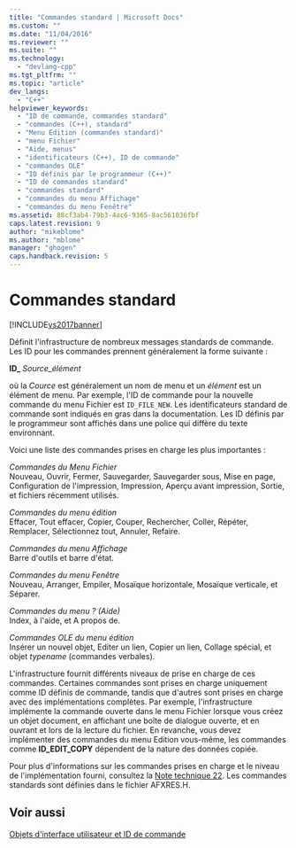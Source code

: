 ```yaml
---
title: "Commandes standard | Microsoft Docs"
ms.custom: ""
ms.date: "11/04/2016"
ms.reviewer: ""
ms.suite: ""
ms.technology: 
  - "devlang-cpp"
ms.tgt_pltfrm: ""
ms.topic: "article"
dev_langs: 
  - "C++"
helpviewer_keywords: 
  - "ID de commande, commandes standard"
  - "commandes (C++), standard"
  - "Menu Edition (commandes standard)"
  - "menu Fichier"
  - "Aide, menus"
  - "identificateurs (C++), ID de commande"
  - "commandes OLE"
  - "ID définis par le programmeur (C++)"
  - "ID de commandes standard"
  - "commandes standard"
  - "commandes du menu Affichage"
  - "commandes du menu Fenêtre"
ms.assetid: 88cf3ab4-79b3-4ac6-9365-8ac561036fbf
caps.latest.revision: 9
author: "mikeblome"
ms.author: "mblome"
manager: "ghogen"
caps.handback.revision: 5
---
```

# Commandes standard
[!INCLUDE[vs2017banner](../assembler/inline/includes/vs2017banner.md)]

Définit l'infrastructure de nombreux messages standards de commande.  Les ID pour les commandes prennent généralement la forme suivante :  
  
 **ID\_** *Source*\_*élément*  
  
 où la *Cource* est généralement un nom de menu et un *élément* est un élément de menu.  Par exemple, l'ID de commande pour la nouvelle commande du menu Fichier est `ID_FILE_NEW`.  Les identificateurs standard de commande sont indiqués en gras dans la documentation.  Les ID définis par le programmeur sont affichés dans une police qui diffère du texte environnant.  
  
 Voici une liste des commandes prises en charge les plus importantes :  
  
 *Commandes du Menu Fichier*  
 Nouveau, Ouvrir, Fermer, Sauvegarder, Sauvegarder sous, Mise en page, Configuration de l'impression, Impression, Aperçu avant impression, Sortie, et fichiers récemment utilisés.  
  
 *Commandes du menu édition*  
 Effacer, Tout effacer, Copier, Couper, Rechercher, Coller, Répéter, Remplacer, Sélectionnez tout, Annuler, Refaire.  
  
 *Commandes du menu Affichage*  
 Barre d'outils et barre d'état.  
  
 *Commandes du menu Fenêtre*  
 Nouveau, Arranger, Empiler, Mosaïque horizontale, Mosaïque verticale, et Séparer.  
  
 *Commandes du menu ? \(Aide\)*  
 Index, à l'aide, et A propos de.  
  
 *Commandes OLE du menu édition*  
 Insérer un nouvel objet, Editer un lien, Copier un lien, Collage spécial, et objet *typename* \(commandes verbales\).  
  
 L'infrastructure fournit différents niveaux de prise en charge de ces commandes.  Certaines commandes sont prises en charge uniquement comme ID définis de commande, tandis que d'autres sont prises en charge avec des implémentations complètes.  Par exemple, l'infrastructure implémente la commande ouverte dans le menu Fichier lorsque vous créez un objet document, en affichant une boîte de dialogue ouverte, et en ouvrant et lors de la lecture du fichier.  En revanche, vous devez implémenter des commandes du menu Edition vous\-même, les commandes comme **ID\_EDIT\_COPY** dépendent de la nature des données copiée.  
  
 Pour plus d'informations sur les commandes prises en charge et le niveau de l'implémentation fourni, consultez la [Note technique 22](../mfc/tn022-standard-commands-implementation.md).  Les commandes standards sont définies dans le fichier AFXRES.H.  
  
## Voir aussi  
 [Objets d'interface utilisateur et ID de commande](../mfc/user-interface-objects-and-command-ids.md)